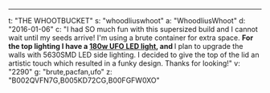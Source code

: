 ---
t: "THE WHOOTBUCKET"
s: "whoodliuswhoot"
a: "WhoodliusWhoot"
d: "2016-01-06"
c: "I had SO much fun with this supersized build and I cannot wait until my seeds arrive! I'm using a brute container for extra space. <strong>For the top lighting I have a <a href='https://amzn.to/36NO5zr'>180w UFO LED light</a>, and </strong>I plan to upgrade the walls with 5630SMD LED side lighting. I decided to give the top of the lid an artistic touch which resulted in a funky design. Thanks for looking!"
v: "2290"
g: "brute,pacfan,ufo"
z: "B002QVFN7G,B005KD72CG,B00FGFW0XO"
